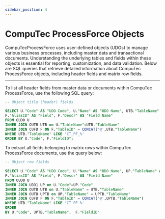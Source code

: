 ```yaml
---
sidebar_position: 4
---
```


# CompuTec ProcessForce Objects

 CompuTecProcessForce uses user-defined objects (UDOs) to manage various business processes, including master data and transactional documents. Understanding the underlying tables and fields within these objects is essential for reporting, customization, and data validation. Below are SQL queries that retrieve detailed information about CompuTec ProcessForce objects, including header fields and matrix row fields.

---

To list all header fields from master data or documents within CompuTec ProcessForce, use the following SQL query:

```sql
-- Object title (header) fields
 
SELECT U."Code" AS "UDO Code", U."Name" AS "UDO Name", UTB."TableName" AS "UDO Table Name",
F."AliasID" AS "Field", F."Descr" AS "Field Name"
FROM OUDO U
INNER JOIN OUTB UTB on U."TableName"=UTB."TableName"
INNER JOIN CUFD F ON F."TableID" = CONCAT('@',UTB."TableName")
WHERE UTB."TableName" LIKE 'CT_PF_%'
ORDER BY U."Code", F."FieldID";
```

To extract all fields belonging to matrix rows within CompuTec ProcessForce documents, use the query below:

```sql
-- Object row fields
  
SELECT U."Code" AS "UDO Code", U."Name" AS "UDO Name", UP."TableName" AS "UDO Table Name",
F."AliasID" AS "Field", F."Descr" AS "Field Name"
FROM OUDO U
INNER JOIN UDO1 UP on U."Code"=UP."Code"
INNER JOIN OUTB UTB on U."TableName" = UTB."TableName"
INNER JOIN OUTB UPTB on UP."TableName" = UPTB."TableName"
INNER JOIN CUFD F ON F."TableID" = CONCAT('@',UPTB."TableName")
WHERE UTB."TableName" LIKE 'CT_PF_%'
ORDER
BY U."Code", UPTB."TableName",  F."FieldID"
```
